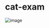 # cat-exam
![image](https://github.com/kaustubhgap/cat-exam/assets/39070659/118c851c-3f57-48fb-97ba-b8fdd082381c)
